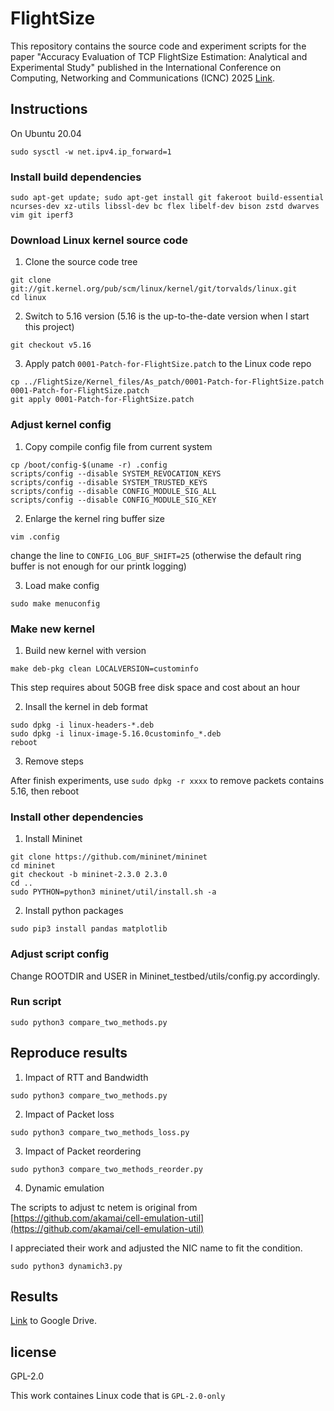 # FlightSize

This repository contains the source code and experiment scripts for the paper "Accuracy Evaluation of TCP FlightSize Estimation: Analytical and Experimental Study" published in the International Conference on Computing, Networking and Communications (ICNC) 2025 [Link](http://www.conf-icnc.org/2025/papers/p677-zhang.pdf).

## Instructions
On Ubuntu 20.04

```
sudo sysctl -w net.ipv4.ip_forward=1
```

### Install build dependencies
```
sudo apt-get update; sudo apt-get install git fakeroot build-essential ncurses-dev xz-utils libssl-dev bc flex libelf-dev bison zstd dwarves vim git iperf3
```
### Download Linux kernel source code

1. Clone the source code tree
```
git clone git://git.kernel.org/pub/scm/linux/kernel/git/torvalds/linux.git
cd linux
```

2. Switch to 5.16 version
(5.16 is the up-to-the-date version when I start this project)

```
git checkout v5.16
```

3. Apply patch ```0001-Patch-for-FlightSize.patch``` to the Linux code repo
```
cp ../FlightSize/Kernel_files/As_patch/0001-Patch-for-FlightSize.patch 0001-Patch-for-FlightSize.patch
git apply 0001-Patch-for-FlightSize.patch
```

### Adjust kernel config

1. Copy compile config file from current system
```
cp /boot/config-$(uname -r) .config
scripts/config --disable SYSTEM_REVOCATION_KEYS
scripts/config --disable SYSTEM_TRUSTED_KEYS
scripts/config --disable CONFIG_MODULE_SIG_ALL
scripts/config --disable CONFIG_MODULE_SIG_KEY
```

2. Enlarge the kernel ring buffer size

```
vim .config
```

change the line to ```CONFIG_LOG_BUF_SHIFT=25``` (otherwise the default ring buffer is not enough for our printk logging)

3. Load make config
```
sudo make menuconfig
```

### Make new kernel

1. Build new kernel with version
```
make deb-pkg clean LOCALVERSION=custominfo
```
This step requires about 50GB free disk space and cost about an hour

2. Insall the kernel in deb format

```
sudo dpkg -i linux-headers-*.deb
sudo dpkg -i linux-image-5.16.0custominfo_*.deb
reboot
```

3. Remove steps

After finish experiments, use ```sudo dpkg -r xxxx``` to remove packets contains 5.16, then reboot


### Install other dependencies

1. Install Mininet
```
git clone https://github.com/mininet/mininet
cd mininet
git checkout -b mininet-2.3.0 2.3.0
cd ..
sudo PYTHON=python3 mininet/util/install.sh -a
```

2. Install python packages

```
sudo pip3 install pandas matplotlib
```

### Adjust script config

Change ROOTDIR and USER in Mininet_testbed/utils/config.py accordingly.


### Run script

```
sudo python3 compare_two_methods.py
```

## Reproduce results

1. Impact of RTT and Bandwidth
```
sudo python3 compare_two_methods.py
```

2. Impact of Packet loss
```
sudo python3 compare_two_methods_loss.py
```

3. Impact of Packet reordering
```
sudo python3 compare_two_methods_reorder.py
```

4. Dynamic emulation
   
The scripts to adjust tc netem is original from [https://github.com/akamai/cell-emulation-util](https://github.com/akamai/cell-emulation-util)

I appreciated their work and adjusted the NIC name to fit the condition.

```
sudo python3 dynamich3.py
```

## Results

[Link](https://drive.google.com/file/d/1o2HjVGSpvqCsrQsXlSFoByF36qF4rj9y/view?usp=sharing) to Google Drive.

## license

GPL-2.0

This work containes Linux code that is ```GPL-2.0-only```
